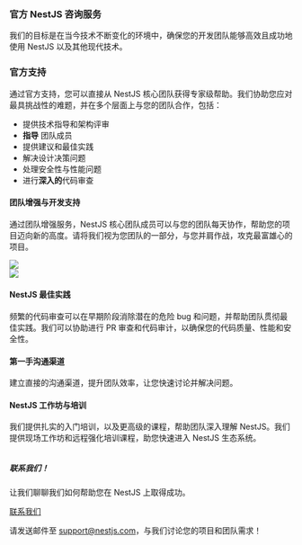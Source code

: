 ### 官方 NestJS 咨询服务

我们的目标是在当今技术不断变化的环境中，确保您的开发团队能够高效且成功地使用 NestJS 以及其他现代技术。

### 官方支持

通过官方支持，您可以直接从 NestJS 核心团队获得专家级帮助。我们协助您应对最具挑战性的难题，并在多个层面上与您的团队合作，包括：

- 提供技术指导和架构评审
- **指导** 团队成员
- 提供建议和最佳实践
- 解决设计决策问题
- 处理安全性与性能问题
- 进行**深入的**代码审查

<div class="row">
  <div class="content">
    <h4>团队增强与开发支持</h4>
    <p>
      通过团队增强服务，NestJS 核心团队成员可以与您的团队每天协作，帮助您的项目迈向新的高度。请将我们视为您团队的一部分，与您并肩作战，攻克最富雄心的项目。
    </p>
  </div>
  <div class="thumbnail p-l-30">
    <img src="/assets/enterprise/help.svg" />
  </div>
</div>

<div class="row">
<div class="thumbnail p-r-30">
    <img src="/assets/enterprise/contact.svg" />
  </div>
  <div class="content">
    <h4>NestJS 最佳实践</h4>
    <p>
      频繁的代码审查可以在早期阶段消除潜在的危险 bug 和问题，并帮助团队贯彻最佳实践。我们可以协助进行 PR 审查和代码审计，以确保您的代码质量、性能和安全性。
    </p>
  </div>
</div>

#### 第一手沟通渠道

建立直接的沟通渠道，提升团队效率，让您快速讨论并解决问题。

#### NestJS 工作坊与培训

我们提供扎实的入门培训，以及更高级的课程，帮助团队深入理解 NestJS。我们提供现场工作坊和远程强化培训课程，助您快速进入 NestJS 生态系统。

<div class="contact-us">
  <div class="column column-text">
    <h5>联系我们！</h5>
    <p>
    让我们聊聊我们如何帮助您在 NestJS 上取得成功。
    </p> 
  </div>
   <div class="column column-action">
     <a href="mailto:support@nestjs.com">联系我们</a>
   </div>
</div>

请发送邮件至 [support@nestjs.com](mailto:support@nestjs.com)，与我们讨论您的项目和团队需求！